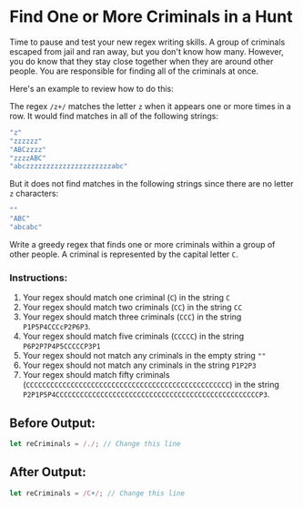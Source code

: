 # Find One or More Criminals in a Hunt

Time to pause and test your new regex writing skills. A group of criminals escaped from jail and ran away, but you don't know how many. However, you do know that they stay close together when they are around other people. You are responsible for finding all of the criminals at once.

Here's an example to review how to do this:

The regex `/z+/` matches the letter `z` when it appears one or more times in a row. It would find matches in all of the following strings:

```javascript
"z"
"zzzzzz"
"ABCzzzz"
"zzzzABC"
"abczzzzzzzzzzzzzzzzzzzzzabc"
```

But it does not find matches in the following strings since there are no letter `z` characters:

```javascript
""
"ABC"
"abcabc"
```

Write a greedy regex that finds one or more criminals within a group of other people. A criminal is represented by the capital letter `C`.

### Instructions:
1. Your regex should match one criminal (`C`) in the string `C`
2. Your regex should match two criminals (`CC`) in the string `CC`
3. Your regex should match three criminals (`CCC`) in the string `P1P5P4CCCcP2P6P3`.
4. Your regex should match five criminals (`CCCCC`) in the string `P6P2P7P4P5CCCCCP3P1`
5. Your regex should not match any criminals in the empty string `""`
6. Your regex should not match any criminals in the string `P1P2P3`
7. Your regex should match fifty criminals (`CCCCCCCCCCCCCCCCCCCCCCCCCCCCCCCCCCCCCCCCCCCCCCCCCC`) in the string `P2P1P5P4CCCCCCCCCCCCCCCCCCCCCCCCCCCCCCCCCCCCCCCCCCCCCCCCCCP3`.

## Before Output:
```javascript
let reCriminals = /./; // Change this line
```

## After Output:
```javascript
let reCriminals = /C+/; // Change this line
```